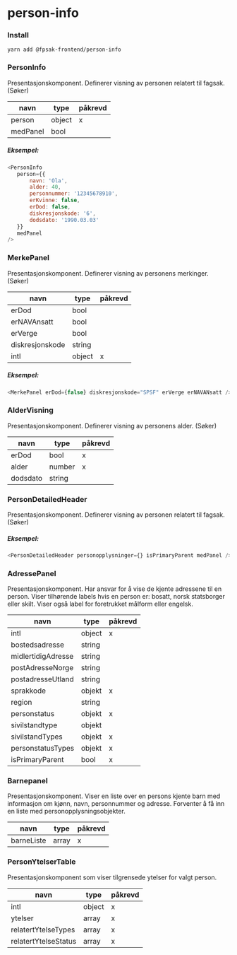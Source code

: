 # person-info

### Install
```
yarn add @fpsak-frontend/person-info
```

### PersonInfo
 Presentasjonskomponent. Definerer visning av personen relatert til fagsak. (Søker)

| navn     | type   | påkrevd |
|----------|--------|---------|
| person    | object   |    x    |
| medPanel    | bool |      |

 ##### Eksempel:
 ```js
<PersonInfo
    person={{
        navn: 'Ola',
        alder: 40,
        personnummer: '12345678910',
        erKvinne: false,
        erDod: false,
        diskresjonskode: '6',
        dodsdato: '1990.03.03'
    }}
    medPanel
/>
```

### MerkePanel
Presentasjonskomponent. Definerer visning av personens merkinger. (Søker)

| navn     | type   | påkrevd |
|----------|--------|---------|
| erDod    | bool   |        |
| erNAVAnsatt | bool |        |
| erVerge | bool    |        |
| diskresjonskode | string  |        |
| intl | object |   x     |

##### Eksempel:
```js
<MerkePanel erDod={false} diskresjonskode="SPSF" erVerge erNAVANsatt />
```

### AlderVisning
Presentasjonskomponent. Definerer visning av personens alder. (Søker)

| navn     | type   | påkrevd |
|----------|--------|---------|
| erDod    | bool   |    x    |
| alder    | number |    x    |
| dodsdato | string |         |



### PersonDetailedHeader
Presentasjonskomponent. Definerer visning av personen relatert til fagsak. (Søker)

##### Eksempel:
```js
<PersonDetailedHeader personopplysninger={} isPrimaryParent medPanel />
```


### AdressePanel
Presentasjonskomponent. Har ansvar for å vise de kjente adressene til en person. Viser tilhørende labels hvis
en person er: bosatt, norsk statsborger eller skilt. Viser også label for foretrukket målform eller engelsk.

| navn     | type   | påkrevd |
|----------|--------|---------|
| intl    | object   |    x    |
| bostedsadresse    | string |        |
| midlertidigAdresse | string |         |
| postAdresseNorge | string |         |
| postadresseUtland | string |         |
| sprakkode | objekt |     x    |
| region | string |         |
| personstatus | objekt |     x    |
| sivilstandtype | objekt |         |
| sivilstandTypes | objekt |    x     |
| personstatusTypes | objekt |    x     |
| isPrimaryParent | bool |    x     |

### Barnepanel
Presentasjonskomponent. Viser en liste over en persons kjente barn med informasjon om
kjønn, navn, personnummer og adresse. Forventer å få inn en liste med personopplysningsobjekter.

| navn     | type   | påkrevd |
|----------|--------|---------|
| barneListe    | array   |    x    |

### PersonYtelserTable
Presentasjonskomponent som viser tilgrensede ytelser for valgt person.

| navn     | type   | påkrevd |
|----------|--------|---------|
| intl    | object   |    x    |
| ytelser    | array |    x    |
| relatertYtelseTypes | array |     x    |
| relatertYtelseStatus | array |     x    |
